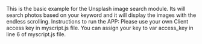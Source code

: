This is the basic example for the Unsplash image search module. Its will search photos based on your keyword and it will display the images with the endless scrolling.
Instructions to run the APP:
Please use your own Client access key in myscript.js file. You can assign your key to var access_key in line 6 of myscript.js file.

